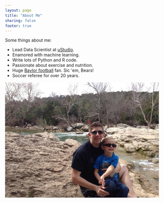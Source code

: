 ```yaml
---
layout: page
title: "About Me"
sharing: false
footer: true
---
```


Some things about me:

* Lead Data Scientist at [uStudio](http://ustudio.com).
* Enamored with machine learning.
* Write lots of Python and R code.
* Passionate about exercise and nutrition.
* Huge [Baylor football](https://twitter.com/BUFootball) fan. Sic 'em, Bears!
* Soccer referee for over 20 years.

<img src="/images/daddy-and-aj-on-hike.jpg" alt="John Ramey"/>
